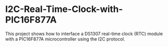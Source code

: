 # I2C-Real-Time-Clock-with-PIC16F877A
This project shows how to interface a DS1307 real-time clock (RTC) module with a PIC16F877A microcontroller using the I2C protocol.
